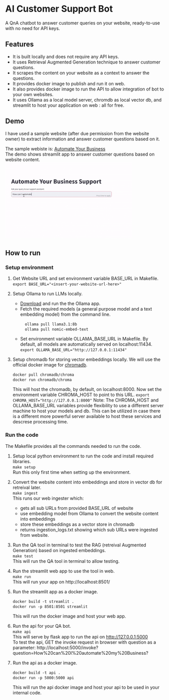 # AI Customer Support Bot
A QnA chatbot to answer customer queries on your website, ready-to-use with no need for API keys.

## Features 
- It is built locally and does not require any API keys.
- It uses Retrieval Augmented Generation technique to answer customer questions.
- It scrapes the content on your website as a context to answer the questions.
- It provides docker image to publish and run it on web.
- It also provides docker image to run the API to allow integration of bot to your own websites. 
- It uses Ollama as a local model server, chromdb as local vector db, and streamlit to host your application on web : all for free.

## Demo
I have used a sample website (after due permission from the website owner) to extract information and answer customer questions based on it. 

The sample webiste is: [Automate Your Business](https://www.automatebusiness.com/)  
The demo shows streamlit app to answer customer questions based on website content.
![Working Demo](example.gif)
## How to run

### Setup environment
1) Get Website URL and set environment variable BASE_URL in Makefile.
   `export BASE_URL="<insert-your-website-url-here>"`
   
3) Setup Ollama to run LLMs locally.

   - [Download](https://ollama.com/download) and run the the Ollama app.
   - Fetch the required models (a general purpose model and a text embedding model) from the command line.
      ```
        ollama pull llama3.1:8b
        ollama pull nomic-embed-text
      ```
   - Set environment variable OLLAMA_BASE_URL in Makefile. By default, all models are automatically served on localhost:11434.
    `export OLLAMA_BASE_URL="http://127.0.0.1:11434"`
    
3) Setup chromadb for storing vector embeddings locally. We will use the official docker image for [chromadb](https://hub.docker.com/r/chromadb/chroma).
     ```
     docker pull chromadb/chroma
     docker run chromadb/chroma
     ```
     This will host the chromadb, by default, on localhost:8000. Now set the environment variable CHROMA_HOST to point to this URL.
     `export CHROMA_HOST="http://127.0.0.1:8000"`
      Note: The CHROMA_HOST and OLLAMA_BASE_URL variables provide flexibility to use a different server machine to host your models and db. This can be utilized in case 
      there is   a different more powerful server available to host these services and descrese processing time.

### Run the code
The Makefile provides all the commands needed to run the code.

1) Setup local python environment to run the code and install required libraries.  
   `make setup`  
   Run this only first time when setting up the environment.  
   
2) Convert the website content into embeddings and store in vector db for retreival later.  
   `make ingest`  
   This runs our web ingester which:
   - gets all sub URLs from provided BASE_URL of website
   - use embedding model from Ollama to convert the website content into embeddings
   - store these embeddings as a vector store in chromadb
   - returns ingestion_logs.txt showing which sub URLs were ingested from website.
  
3) Run the QA tool in terminal to test the RAG (retreival Augmented Generation) based on ingested embeddings.  
    `make test`  
    This will run the QA tool in terminal to allow testing.  

4) Run the streamlit web app to use the tool in web.  
   `make run`  
   This will run your app on http://localhost:8501/

5) Run the streamlit app as a docker image.
   ```
   docker build -t streamlit .
   docker run -p 8501:8501 streamlit
   ```
   This will run the docker image and host your web app.
   
7) Run the api for your QA bot.  
   `make api`  
   This will serve by flask app to run the api on http://127.0.0.1:5000  
   To test the api, GET the invoke request in browser with question as a parameter: http://localhost:5000/invoke?question=How%20can%20I%20automate%20my%20Business?

8) Run the api as a docker image.
    ```
   docker build -t api .
   docker run -p 5000:5000 api
   ```
    This will run the api docker image and host your api to be used in your internal code.  
